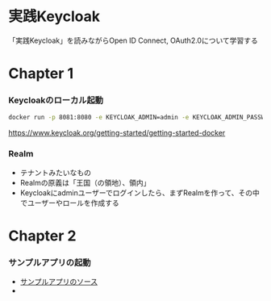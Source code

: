 # 実践Keycloak
「実践Keycloak」を読みながらOpen ID Connect, OAuth2.0について学習する

# Chapter 1
### Keycloakのローカル起動
```bash
docker run -p 8081:8080 -e KEYCLOAK_ADMIN=admin -e KEYCLOAK_ADMIN_PASSWORD=admin quay.io/keycloak/keycloak:24.0.3 start-dev
```
https://www.keycloak.org/getting-started/getting-started-docker

### Realm
- テナントみたいなもの
- Realmの原義は「王国（の領地）、領内」
- Keycloakにadminユーザーでログインしたら、まずRealmを作って、その中でユーザーやロールを作成する

# Chapter 2
### サンプルアプリの起動
- [サンプルアプリのソース](https://github.com/Keycloak-IAM-4-Modern-Apps-JP/Keycloak-Identity-and-Access-Management-for-Modern-Applications/tree/main)
- 